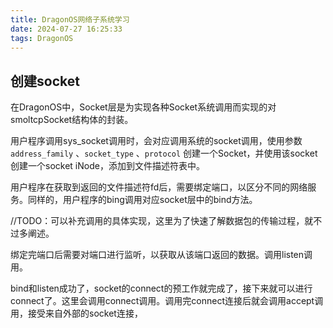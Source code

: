 ```yaml
---
title: DragonOS网络子系统学习
date: 2024-07-27 16:25:33
tags: DragonOS
---
```

## 创建socket
在DragonOS中，Socket层是为实现各种Socket系统调用而实现的对smoltcpSocket结构体的封装。

用户程序调用sys_socket调用时，会对应调用系统的socket调用，使用参数`address_family` 、`socket_type` 、`protocol` 创建一个Socket，并使用该socket创建一个socket iNode，添加到文件描述符表中。

用户程序在获取到返回的文件描述符fd后，需要绑定端口，以区分不同的网络服务。同样的，用户程序的bing调用对应socket层中的bind方法。

//TODO：可以补充调用的具体实现，这里为了快速了解数据包的传输过程，就不过多阐述。

绑定完端口后需要对端口进行监听，以获取从该端口返回的数据。调用listen调用。

bind和listen成功了，socket的connect的预工作就完成了，接下来就可以进行connect了。这里会调用connect调用。调用完connect连接后就会调用accept调用，接受来自外部的socket连接，
